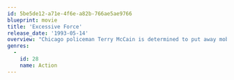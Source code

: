 ```yaml
---
id: 5be5de12-a71e-4f6e-a82b-766ae5ae9766
blueprint: movie
title: 'Excessive Force'
release_date: '1993-05-14'
overview: "Chicago policeman Terry McCain is determined to put away mobster Sal DiMarco, who always gets acquitted on technicalities. While monitoring a drug sale, a shootout ensues, and one of Terry's fellow officers gets away with $3 million of Sal's money. Suspecting Terry took the cash, the mobster sends his men to kill Terry's brother, Dylan, and partner, Frankie Hawkins. Furious, Terry sets out to take his revenge by any means necessary."
genres:
  -
    id: 28
    name: Action
---
```

